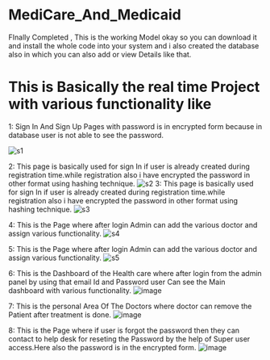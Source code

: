 # MediCare_And_Medicaid
FInally Completed , This is the working Model okay so you can download it and install the whole code into your system and i also created the database also in which you can also add or view Details like that.

# This is Basically the real time Project with  various functionality like
1: Sign In And Sign Up Pages with password is in encrypted form because in database user is not able to see the password.



![s1](https://user-images.githubusercontent.com/62325742/187132311-88137a1d-d02c-4360-86aa-2e1b29419b99.PNG)

2: This page is basically used for sign In if user is already created during registration time.while registration also i have encrypted the password in other format using hashing technique.
![s2](https://user-images.githubusercontent.com/62325742/187132324-4d5dd78b-dec2-4b93-ae55-3ee4bff15513.PNG)
3: This page is basically used for sign In if user is already created during registration time.while registration also i have encrypted the password in other format using hashing technique.
![s3](https://user-images.githubusercontent.com/62325742/187132339-f264dbb2-8e0a-473a-9390-d4516d95472c.PNG)

4: This is the Page where after login Admin can add the various doctor and assign various functionality.
![s4](https://user-images.githubusercontent.com/62325742/187132344-7f38adaf-e52d-45f8-8d21-6587c34fbd07.PNG)

5: This is the Page where after login Admin can add the various doctor and assign various functionality.
![s5](https://user-images.githubusercontent.com/62325742/187132347-5e8ed3d0-234b-46f9-9ab4-fd08247dd7db.PNG)

6: This is the Dashboard of the Health care where after login from the admin panel by using that email Id and Password user Can see the Main dashboard with various functionality.
![image](https://github.com/Sunil-731820/MediCare_And_Medicaid/assets/62325742/c91bf9ff-76a3-48a8-8684-92a70f41bb9a)

7: This is the personal Area Of The Doctors where doctor can remove the Patient after treatment is done.
![image](https://github.com/Sunil-731820/MediCare_And_Medicaid/assets/62325742/7a272a38-6012-4167-961f-b3041af5391b)

8: This is the Page where if user is forgot the password then they can contact to help desk for reseting the Password by the help of Super user access.Here also the password is in the encrypted form.
![image](https://github.com/Sunil-731820/MediCare_And_Medicaid/assets/62325742/b08044d0-022b-4c18-b7a8-9dfbb64fc880)





